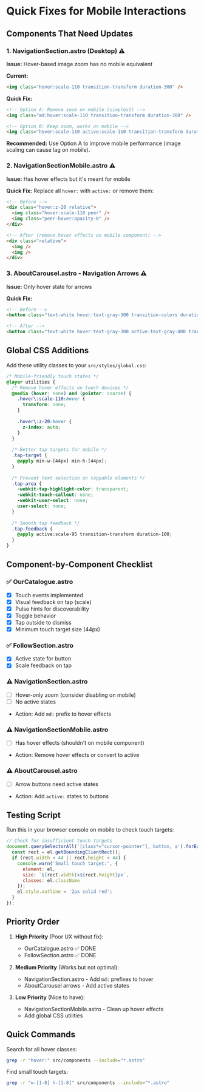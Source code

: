 # Quick Fixes for Mobile Interactions

## Components That Need Updates

### 1. NavigationSection.astro (Desktop) ⚠️
**Issue:** Hover-based image zoom has no mobile equivalent

**Current:**
```html
<img class="hover:scale-110 transition-transform duration-300" />
```

**Quick Fix:**
```html
<!-- Option A: Remove zoom on mobile (simplest) -->
<img class="md:hover:scale-110 transition-transform duration-300" />

<!-- Option B: Keep zoom, works on mobile -->
<img class="hover:scale-110 active:scale-110 transition-transform duration-300" />
```

**Recommended:** Use Option A to improve mobile performance (image scaling can cause lag on mobile).

### 2. NavigationSectionMobile.astro ⚠️
**Issue:** Has hover effects but it's meant for mobile

**Quick Fix:** Replace all `hover:` with `active:` or remove them:
```html
<!-- Before -->
<div class="hover:z-20 relative">
  <img class="hover:scale-110 peer" />
  <img class="peer-hover:opacity-0" />
</div>

<!-- After (remove hover effects on mobile component) -->
<div class="relative">
  <img />
  <img />
</div>
```

### 3. AboutCarousel.astro - Navigation Arrows ⚠️
**Issue:** Only hover state for arrows

**Quick Fix:**
```html
<!-- Before -->
<button class="text-white hover:text-gray-300 transition-colors duration-300">

<!-- After -->
<button class="text-white hover:text-gray-300 active:text-gray-400 transition-colors duration-300 active:scale-95">
```

## Global CSS Additions

Add these utility classes to your `src/styles/global.css`:

```css
/* Mobile-friendly touch states */
@layer utilities {
  /* Remove hover effects on touch devices */
  @media (hover: none) and (pointer: coarse) {
    .hover\:scale-110:hover {
      transform: none;
    }
    
    .hover\:z-20:hover {
      z-index: auto;
    }
  }
  
  /* Better tap targets for mobile */
  .tap-target {
    @apply min-w-[44px] min-h-[44px];
  }
  
  /* Prevent text selection on tappable elements */
  .tap-area {
    -webkit-tap-highlight-color: transparent;
    -webkit-touch-callout: none;
    -webkit-user-select: none;
    user-select: none;
  }
  
  /* Smooth tap feedback */
  .tap-feedback {
    @apply active:scale-95 transition-transform duration-100;
  }
}
```

## Component-by-Component Checklist

### ✅ OurCatalogue.astro
- [x] Touch events implemented
- [x] Visual feedback on tap (scale)
- [x] Pulse hints for discoverability
- [x] Toggle behavior
- [x] Tap outside to dismiss
- [x] Minimum touch target size (44px)

### ✅ FollowSection.astro
- [x] Active state for button
- [x] Scale feedback on tap

### ⚠️ NavigationSection.astro
- [ ] Hover-only zoom (consider disabling on mobile)
- [ ] No active states
- Action: Add `md:` prefix to hover effects

### ⚠️ NavigationSectionMobile.astro
- [ ] Has hover effects (shouldn't on mobile component)
- Action: Remove hover effects or convert to active

### ⚠️ AboutCarousel.astro
- [ ] Arrow buttons need active states
- Action: Add `active:` states to buttons

## Testing Script

Run this in your browser console on mobile to check touch targets:

```javascript
// Check for insufficient touch targets
document.querySelectorAll('[class*="cursor-pointer"], button, a').forEach(el => {
  const rect = el.getBoundingClientRect();
  if (rect.width < 44 || rect.height < 44) {
    console.warn('Small touch target:', {
      element: el,
      size: `${rect.width}x${rect.height}px`,
      classes: el.className
    });
    el.style.outline = '2px solid red';
  }
});
```

## Priority Order

1. **High Priority** (Poor UX without fix):
   - OurCatalogue.astro ✅ DONE
   - FollowSection.astro ✅ DONE

2. **Medium Priority** (Works but not optimal):
   - NavigationSection.astro - Add `md:` prefixes to hover
   - AboutCarousel arrows - Add active states

3. **Low Priority** (Nice to have):
   - NavigationSectionMobile.astro - Clean up hover effects
   - Add global CSS utilities

## Quick Commands

Search for all hover classes:
```bash
grep -r "hover:" src/components --include="*.astro"
```

Find small touch targets:
```bash
grep -r "w-[1-8] h-[1-8]" src/components --include="*.astro"
```
